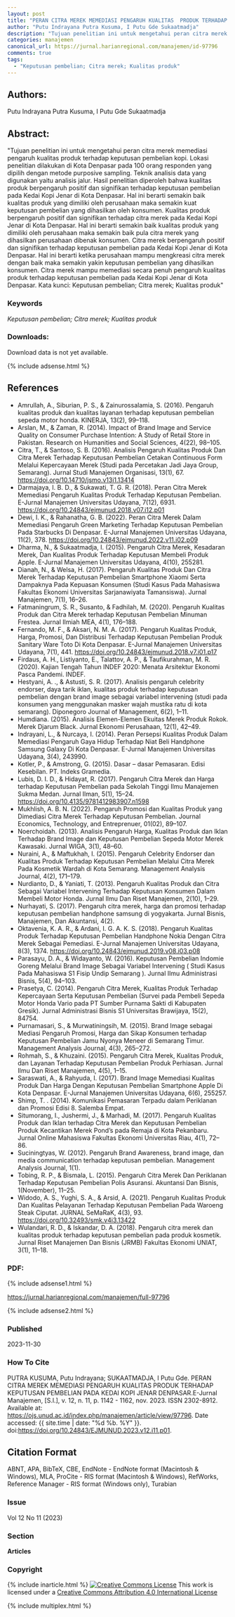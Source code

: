 ```yaml
---
layout: post
title: "PERAN CITRA MEREK MEMEDIASI PENGARUH KUALITAS  PRODUK TERHADAP KEPUTUSAN PEMBELIAN PADA KEDAI  KOPI JENAR DENPASAR"
author: "Putu Indrayana Putra Kusuma, I Putu Gde Sukaatmadja"
description: "Tujuan penelitian ini untuk mengetahui peran citra merek memediasi pengaruh kualitas produk terhadap keputusan pembelian kopi Lokasi penelitian dilakukan di Kota Denpas"
categories: manajemen
canonical_url: https://jurnal.harianregional.com/manajemen/id-97796
comments: true
tags:
  - "Keputusan pembelian; Citra merek; Kualitas produk"
---
```


## Authors:
Putu Indrayana Putra Kusuma, I Putu Gde Sukaatmadja

## Abstract:
"Tujuan penelitian ini untuk mengetahui peran citra merek memediasi pengaruh kualitas produk terhadap keputusan pembelian kopi. Lokasi penelitian dilakukan di Kota Denpasar pada 100 orang responden yang dipilih dengan metode purposive sampling. Teknik analisis data yang digunakan yaitu analisis jalur. Hasil penelitian diperoleh bahwa kualitas produk berpengaruh positif dan signifikan terhadap keputusan pembelian pada Kedai Kopi Jenar di Kota Denpasar. Hal ini berarti semakin baik kualitas produk yang dimiliki oleh perusahaan maka semakin kuat keputusan pembelian yang dihasilkan oleh konsumen. Kualitas produk berpengaruh positif dan signifikan terhadap citra merek pada Kedai Kopi Jenar di Kota Denpasar. Hal ini berarti semakin baik kualitas produk yang dimiliki oleh perusahaan maka semakin baik pula citra merek yang dihasilkan perusahaan dibenak konsumen. Citra merek berpengaruh positif dan signifikan terhadap keputusan pembelian pada Kedai Kopi Jenar di Kota Denpasar. Hal ini berarti ketika perusahaan mampu mengkreasi citra merek dengan baik maka semakin yakin keputusan pembelian yang dihasilkan konsumen. Citra merek mampu memediasi secara penuh pengaruh kualitas produk terhadap keputusan pembelian pada Kedai Kopi Jenar di Kota Denpasar. Kata kunci: Keputusan pembelian; Citra merek; Kualitas produk"

### Keywords
*Keputusan pembelian; Citra merek; Kualitas produk*

### Downloads:
Download data is not yet available.

{% include adsense.html %}
## References
- Amrullah, A., Siburian, P. S., & Zainurossalamia, S. (2016). Pengaruh kualitas produk dan kualitas layanan terhadap keputusan pembelian sepeda motor honda. KINERJA, 13(2), 99–118.
- Arslan, M., & Zaman, R. (2014). Impact of Brand Image and Service Quality on Consumer Purchase Intention: A Study of Retail Store in Pakistan. Research on Humanities and Social Sciences, 4(22), 98–105.
- Citra, T., & Santoso, S. B. (2016). Analisis Pengaruh Kualitas Produk Dan Citra Merek Terhadap Keputusan Pembelian Cetakan Continuous Form Melalui Kepercayaan Merek (Studi pada Percetakan Jadi Jaya Group, Semarang). Jurnal Studi Manajemen Organisasi, 13(1), 67. https://doi.org/10.14710/jsmo.v13i1.13414
- Darmajaya, I. B. D., & Sukawati, T. G. R. (2018). Peran Citra Merek Memediasi Pengaruh Kualitas Produk Terhadap Keputusan Pembelian. E-Jurnal Manajemen Universitas Udayana, 7(12), 6931. https://doi.org/10.24843/ejmunud.2018.v07.i12.p01
- Dewi, I. K., & Rahanatha, G. B. (2022). Peran Citra Merek Dalam Memediasi Pengaruh Green Marketing Terhadap Keputusan Pembelian Pada Starbucks Di Denpasar. E-Jurnal Manajemen Universitas Udayana, 11(2), 378. https://doi.org/10.24843/ejmunud.2022.v11.i02.p09
- Dharma, N., & Sukaatmadja, I. (2015). Pengaruh Citra Merek, Kesadaran Merek, Dan Kualitas Produk Terhadap Keputusan Membeli Produk Apple. E-Jurnal Manajemen Universitas Udayana, 4(10), 255281.
- Dianah, N., & Welsa, H. (2017). Pengaruh Kualitas Produk Dan Citra Merek Terhadap Keputusan Pembelian Smartphone Xiaomi Serta Dampaknya Pada Kepuasan Konsumen (Studi Kasus Pada Mahasiswa Fakultas Ekonomi Universitas Sarjanawiyata Tamansiswa). Jurnal Manajemen, 7(1), 16–26.
- Fatmaningrum, S. R., Susanto, & Fadhilah, M. (2020). Pengaruh Kualitas Produk dan Citra Merek terhadap Keputusan Pembelian Minuman Frestea. Jurnal Ilmiah MEA, 4(1), 176–188.
- Fernando, M. F., & Aksari, N. M. A. (2017). Pengaruh Kualitas Produk, Harga, Promosi, Dan Distribusi Terhadap Keputusan Pembelian Produk Sanitary Ware Toto Di Kota Denpasar. E-Jurnal Manajemen Universitas Udayana, 7(1), 441. https://doi.org/10.24843/ejmunud.2018.v7.i01.p17
- Firdaus, A. H., Listiyanto, E., Talattov, A. P., & Taufikurahman, M. R. (2020). Kajian Tengah Tahun INDEF 2020: Menata Arsitektur Ekonomi Pasca Pandemi. INDEF.
- Hestyani, A. ., & Astusti, S. R. (2017). Analisis pengaruh celebrity endorser, daya tarik iklan, kualitas produk terhadap keputusan pembelian dengan brand image sebagai variabel intervening (studi pada konsumen yang menggunakan masker wajah mustika ratu di kota semarang). Diponegoro Journal of Management, 6(2), 1–11.
- Humdiana. (2015). Analisis Elemen-Elemen Ekuitas Merek Produk Rokok. Merek Djarum Black. Jurnal Ekonomi Perusahaan, 12(1), 42–49.
- Indrayani, L., & Nurcaya, I. (2014). Peran Persepsi Kualitas Produk Dalam Memediasi Pengaruh Gaya Hidup Terhadap Niat Beli Handphone Samsung Galaxy Di Kota Denpasar. E-Jurnal Manajemen Universitas Udayana, 3(4), 243990.
- Kotler, P., & Amstrong, G. (2015). Dasar – dasar Pemasaran. Edisi Kesebilan. PT. Indeks Gramedia.
- Lubis, D. I. D., & Hidayat, R. (2017). Pengaruh Citra Merek dan Harga terhadap Keputusan Pembelian pada Sekolah Tinggi Ilmu Manajemen Sukma Medan. Jurnal Ilman, 5(1), 15–24. https://doi.org/10.4135/9781412983907.n1598
- Mukhlish, A. B. N. (2022). Pengaruh Promosi dan Kualitas Produk yang Dimediasi Citra Merek Terhadap Keputusan Pembelian. Journal Economics, Technology, and Entreprenuer, 01(02), 89–107.
- Noerchoidah. (2013). Analisis Pengaruh Harga, Kualitas Produk dan Iklan Terhadap Brand Image dan Keputusan Pembelian Sepeda Motor Merek Kawasaki. Jurnal WIGA, 3(1), 48–60.
- Nuraini, A., & Maftukhah, I. (2015). Pengaruh Celebrity Endorser dan Kualitas Produk Terhadap Keputusan Pembelian Melalui Citra Merek Pada Kosmetik Wardah di Kota Semarang. Management Analysis Journal, 4(2), 171–179.
- Nurdianto, D., & Yaniati, T. (2013). Pengaruh Kualitas Produk dan Citra Sebagai Variabel Intervening Terhadap Keputusan Konsumen Dalam Membeli Motor Honda. Jurnal Ilmu Dan Riset Manajemen, 2(10), 1–29.
- Nurhayati, S. (2017). Pengaruh citra merek, harga dan promosi terhadap keputusan pembelian handphone samsung di yogyakarta. Jurnal Bisnis, Manajemen, Dan Akuntansi, 4(2).
- Oktavenia, K. A. R., & Ardani, I. G. A. K. S. (2018). Pengaruh Kualitas Produk Terhadap Keputusan Pembelian Handphone Nokia Dengan Citra Merek Sebagai Pemediasi. E-Jurnal Manajemen Universitas Udayana, 8(3), 1374. https://doi.org/10.24843/ejmunud.2019.v08.i03.p08
- Parasayu, D. A., & Widayanto, W. (2016). Keputusan Pembelian Indomie Goreng Melalui Brand Image Sebagai Variabel Intervening ( Studi Kasus Pada Mahasiswa S1 Fisip Undip Semarang ). Jurnal Ilmu Administrasi Bisnis, 5(4), 94–103.
- Prasetya, C. (2014). Pengaruh Citra Merek, Kualitas Produk Terhadap Kepercayaan Serta Keputusan Pembelian (Survei pada Pembeli Sepeda Motor Honda Vario pada PT Sumber Purnama Sakti di Kabupaten Gresik). Jurnal Administrasi Bisnis S1 Universitas Brawijaya, 15(2), 84754.
- Purnamasari, S., & Murwatiningsih, M. (2015). Brand Image sebagai Mediasi Pengaruh Promosi, Harga dan Sikap Konsumen terhadap Keputusan Pembelian Jamu Nyonya Meneer di Semarang Timur. Management Analysis Journal, 4(3), 265–272.
- Rohmah, S., & Khuzaini. (2015). Pengaruh Citra Merek, Kualitas Produk, dan Layanan Terhadap Keputusan Pembelian Produk Perhiasan. Jurnal Ilmu Dan Riset Manajemen, 4(5), 1–15.
- Saraswati, A., & Rahyuda, I. (2017). Brand Image Memediasi Kualitas Produk Dan Harga Dengan Keputusan Pembelian Smartphone Apple Di Kota Denpasar. E-Jurnal Manajemen Universitas Udayana, 6(6), 255257.
- Shimp, T. . (2014). Komunikasi Pemasaran Terpadu dalam Periklanan dan Promosi Edisi 8. Salemba Empat.
- Situmorang, I., Jushermi, J., & Marhadi, M. (2017). Pengaruh Kualitas Produk dan Iklan terhadap Citra Merek dan Keputusan Pembelian Produk Kecantikan Merek Pond’s pada Remaja di Kota Pekanbaru. Jurnal Online Mahasiswa Fakultas Ekonomi Universitas Riau, 4(1), 72–86.
- Suciningtyas, W. (2012). Pengaruh Brand Awareness, brand image, dan media communication terhadap keputusan pembelian. Management Analysis Journal, 1(1).
- Tobing, R. P., & Bismala, L. (2015). Pengaruh Citra Merek Dan Periklanan Terhadap Keputusan Pembelian Polis Asuransi. Akuntansi Dan Bisnis, 1(November), 11–25.
- Widodo, A. S., Yughi, S. A., & Arsid, A. (2021). Pengaruh Kualitas Produk Dan Kualitas Pelayanan Terhadap Keputusan Pembelian Pada Waroeng Steak Ciputat. JURNAL SeMaRaK, 4(3), 93. https://doi.org/10.32493/smk.v4i3.13422
- Wulandari, R. D., & Iskandar, D. A. (2018). Pengaruh citra merek dan kualitas produk terhadap keputusan pembelian pada produk kosmetik. Jurnal Riset Manajemen Dan Bisnis (JRMB) Fakultas Ekonomi UNIAT, 3(1), 11–18.

### PDF:

{% include adsense1.html %}

https://jurnal.harianregional.com/manajemen/full-97796

{% include adsense2.html %}

### Published
2023-11-30

### How To Cite
PUTRA KUSUMA, Putu Indrayana; SUKAATMADJA, I Putu Gde.  PERAN CITRA MEREK MEMEDIASI PENGARUH KUALITAS  PRODUK TERHADAP KEPUTUSAN PEMBELIAN PADA KEDAI  KOPI JENAR DENPASAR.E-Jurnal Manajemen, [S.l.], v. 12, n. 11, p. 1142 - 1162, nov. 2023. ISSN 2302-8912. Available at: <https://ojs.unud.ac.id/index.php/manajemen/article/view/97796>. Date accessed: {{ site.time | date: "%d %b. %Y" }}. doi:https://doi.org/10.24843/EJMUNUD.2023.v12.i11.p01.

## Citation Format
ABNT, APA, BibTeX, CBE, EndNote - EndNote format (Macintosh & Windows), MLA, ProCite - RIS format (Macintosh & Windows), RefWorks, Reference Manager - RIS format (Windows only), Turabian

### Issue
Vol 12 No 11 (2023)

### Section 
**Articles**

### Copyright 
{% include inarticle.html %}
<a href="http://creativecommons.org/licenses/by/4.0/" rel="license"><img src="https://i.creativecommons.org/l/by/4.0/88x31.png" alt="Creative Commons License" /></a>
This work is licensed under a <a href="http://creativecommons.org/licenses/by/4.0/" rel="nofollow">Creative Commons Attribution 4.0 International License</a>

{% include multiplex.html %}
